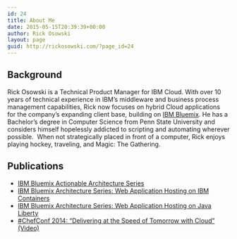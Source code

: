 ```yaml
---
id: 24
title: About Me
date: 2015-05-15T20:39:39+00:00
author: Rick Osowski
layout: page
guid: http://rickosowski.com/?page_id=24
---
```

## Background

Rick Osowski is a Technical Product Manager for IBM Cloud. With over 10 years of technical experience in IBM&#8217;s middleware and business process management capabilities, Rick now focuses on hybrid Cloud applications for the company&#8217;s expanding client base, building on <a href="https://console.ng.bluemix.net/" target="_blank">IBM Bluemix</a>. He has a Bachelor&#8217;s degree in Computer Science from Penn State University and considers himself hopelessly addicted to scripting and automating wherever possible.  When not strategically placed in front of a computer, Rick enjoys playing hockey, traveling, and Magic: The Gathering.

## Publications

  * <a href="http://ibm.biz/bluemix_labs" target="_blank">IBM Bluemix Actionable Architecture Series</a>
  * <a href="http://w3.itso.ibm.com/abstracts/redp5181.html?Open" target="_blank">IBM Bluemix Architecture Series: Web Application Hosting on IBM Containers</a>
  * <a href="http://w3.itso.ibm.com/abstracts/redp5184.html?Open" target="_blank">IBM Bluemix Architecture Series: Web Application Hosting on Java Liberty</a>
  * <a href="https://www.youtube.com/watch?v=J99jjeH8XZs" target="_blank">#ChefConf 2014: &#8220;Delivering at the Speed of Tomorrow with Cloud&#8221; (Video)</a>